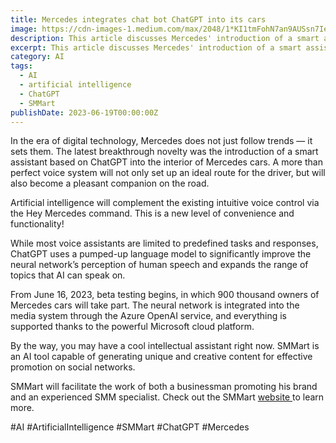 ```yaml
---
title: Mercedes integrates chat bot ChatGPT into its cars
image: https://cdn-images-1.medium.com/max/2048/1*KI1tmFohN7an9AUSsn7Ieg.png
description: This article discusses Mercedes' introduction of a smart assistant based on ChatGPT into the interior of its cars, which uses a pumped-up language model to significantly improve the neural network’s perception of human speech and expands the range of topics that AI can speak on. The article highlights the potential convenience and functionality of the new AI-based voice system, and also promotes SMMart as an AI tool capable of generating unique and creative content for effective promotion on social networks.
excerpt: This article discusses Mercedes' introduction of a smart assistant based on ChatGPT into the interior of its cars, which uses a pumped-up language model to significantly impro...
category: AI
tags:
  - AI
  - artificial intelligence
  - ChatGPT
  - SMMart
publishDate: 2023-06-19T00:00:00Z
---
```


In the era of digital technology, Mercedes does not just follow trends — it sets them. The latest breakthrough novelty was the introduction of a smart assistant based on ChatGPT into the interior of Mercedes cars. A more than perfect voice system will not only set up an ideal route for the driver, but will also become a pleasant companion on the road.

Artificial intelligence will complement the existing intuitive voice control via the Hey Mercedes command. This is a new level of convenience and functionality!

While most voice assistants are limited to predefined tasks and responses, ChatGPT uses a pumped-up language model to significantly improve the neural network’s perception of human speech and expands the range of topics that AI can speak on.

From June 16, 2023, beta testing begins, in which 900 thousand owners of Mercedes cars will take part. The neural network is integrated into the media system through the Azure OpenAI service, and everything is supported thanks to the powerful Microsoft cloud platform.

By the way, you may have a cool intellectual assistant right now. SMMart is an AI tool capable of generating unique and creative content for effective promotion on social networks.

SMMart will facilitate the work of both a businessman promoting his brand and an experienced SMM specialist. Check out the SMMart [website ](https://www.smm.art/)to learn more.

#AI #ArtificialIntelligence #SMMart #ChatGPT #Mercedes
